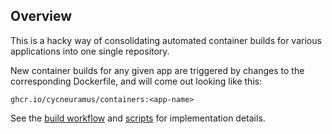 ## Overview

This is a hacky way of consolidating automated container builds for various applications into one single repository.

New container builds for any given app are triggered by changes to the corresponding Dockerfile, and will come out looking like this:

`ghcr.io/cycneuramus/containers:<app-name>`

See the [build workflow](https://github.com/cycneuramus/containers/blob/master/.github/workflows/build.yml) and [scripts](https://github.com/cycneuramus/containers/tree/master/.github/scripts) for implementation details.
